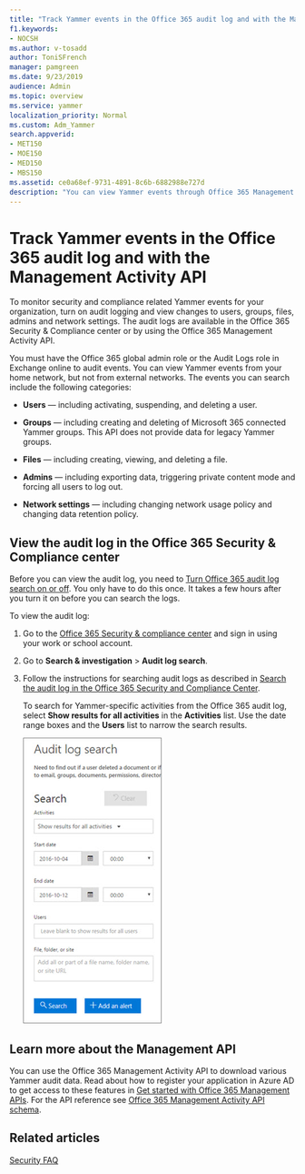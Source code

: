 ```yaml
---
title: "Track Yammer events in the Office 365 audit log and with the Management Activity API"
f1.keywords:
- NOCSH
ms.author: v-tosadd
author: ToniSFrench
manager: pamgreen
ms.date: 9/23/2019
audience: Admin
ms.topic: overview
ms.service: yammer
localization_priority: Normal
ms.custom: Adm_Yammer
search.appverid:
- MET150
- MOE150
- MED150
- MBS150
ms.assetid: ce0a68ef-9731-4891-8c6b-6882988e727d
description: "You can view Yammer events through Office 365 Management API and in the Office 365 Security &amp; Compliance center auditing logs."
---
```


# Track Yammer events in the Office 365 audit log and with the Management Activity API

To monitor security and compliance related Yammer events for your organization, turn on audit logging and view changes to users, groups, files, admins and network settings. The audit logs are available in the Office 365 Security &amp; Compliance center or by using the Office 365 Management Activity API. 
  
You must have the Office 365 global admin role or the Audit Logs role in Exchange online to audit events. You can view Yammer events from your home network, but not from external networks. The events you can search include the following categories:
  
- **Users** — including activating, suspending, and deleting a user. 
    
- **Groups** — including creating and deleting of Microsoft 365 connected Yammer groups. This API does not provide data for legacy Yammer groups.
    
- **Files** — including creating, viewing, and deleting a file. 
    
- **Admins** — including exporting data, triggering private content mode and forcing all users to log out. 
    
- **Network settings** — including changing network usage policy and changing data retention policy. 
    
## View the audit log in the Office 365 Security &amp; Compliance center

Before you can view the audit log, you need to [Turn Office 365 audit log search on or off](https://support.office.com/article/e893b19a-660c-41f2-9074-d3631c95a014). You only have to do this once. It takes a few hours after you turn it on before you can search the logs. 
  
To view the audit log:
  
1. Go to the [Office 365 Security &amp; compliance center](https://protection.office.com/) and sign in using your work or school account. 
    
2. Go to **Search &amp; investigation** \> **Audit log search**.
    
3. Follow the instructions for searching audit logs as described in [Search the audit log in the Office 365 Security and Compliance Center](https://support.office.com/article/0d4d0f35-390b-4518-800e-0c7ec95e946c#run).
    
    To search for Yammer-specific activities from the Office 365 audit log, select **Show results for all activities** in the **Activities** list. Use the date range boxes and the **Users** list to narrow the search results. 
    
    ![Audit Log Search dialog box](../media/5fb26da3-6b2a-4eb5-bb4a-7d9e14fe7ee1.jpg)
  
## Learn more about the Management API

You can use the Office 365 Management Activity API to download various Yammer audit data. Read about how to register your application in Azure AD to get access to these features in [Get started with Office 365 Management APIs](/office/office-365-management-api/get-started-with-office-365-management-apis). For the API reference see [Office 365 Management Activity API schema](/office/office-365-management-api/office-365-management-activity-api-schema).
  
## Related articles

[Security FAQ](security-and-compliance.md#Security)